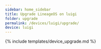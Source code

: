 ```yaml
---
sidebar: home_sidebar
title: Upgrade LineageOS on luigi
folder: upgrade
permalink: /devices/luigi/upgrade/
device: luigi
---
```

{% include templates/device_upgrade.md %}

